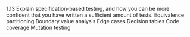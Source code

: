 1.13 Explain specification-based testing, and how you can be more confident that you have written a sufficient amount of tests.
Equivalence partitioning
Boundary value analysis
Edge cases
Decision tables
Code coverage
Mutation testing
